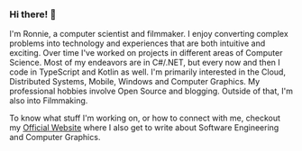 ### Hi there! 👋
I'm Ronnie, a computer scientist and filmmaker. I enjoy converting complex problems into technology and experiences that are both intuitive and exciting. Over time I've worked on projects in different areas of Computer Science. Most of my endeavors are in C#/.NET, but every now and then I code in TypeScript and Kotlin as well. I'm primarily interested in the Cloud, Distributed Systems, Mobile, Windows and Computer Graphics. My professional hobbies involve Open Source and blogging. Outside of that, I'm also into Filmmaking.

To know what stuff I'm working on, or how to connect with me, checkout my <a href="https://ronnielutaro.github.io/portfolio/" target="_blank">Official Website</a> where I also get to write about Software Engineering and Computer Graphics.
